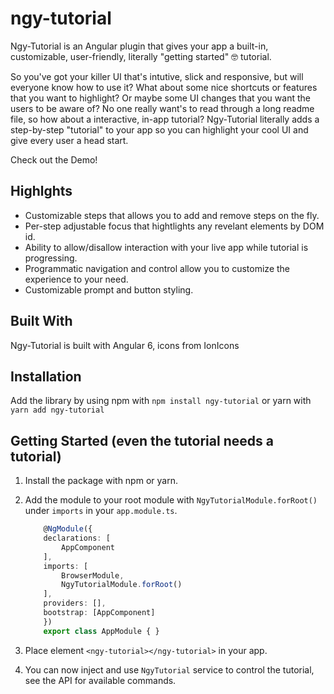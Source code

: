 # ngy-tutorial

Ngy-Tutorial is an Angular plugin that gives your app a built-in, customizable, user-friendly, literally "getting started" 🤓 tutorial.

So you've got your killer UI that's intutive, slick and responsive, but will everyone know how to use it? What about some nice shortcuts or features that you want to highlight? Or maybe some UI changes that you want the users to be aware of? No one really want's to read through a long readme file, so how about a interactive, in-app tutorial? Ngy-Tutorial literally adds a step-by-step "tutorial" to your app so you can highlight your cool UI and give every user a head start.

Check out the Demo!

## Highlghts

 - Customizable steps that allows you to add and remove steps on the fly.
 - Per-step adjustable focus that hightlights any revelant elements by DOM id.
 - Ability to allow/disallow interaction with your live app while tutorial is progressing.
 - Programmatic navigation and control allow you to customize the experience to your need.
 - Customizable prompt and button styling.

## Built With

Ngy-Tutorial is built with Angular 6, icons from IonIcons

## Installation

Add the library by using npm with `npm install ngy-tutorial` or yarn with `yarn add ngy-tutorial`

## Getting Started (even the tutorial needs a tutorial)

1. Install the package with npm or yarn.
2. Add the module to your root module with `NgyTutorialModule.forRoot()` under `imports` in your `app.module.ts`.

    ```typescript
        @NgModule({
        declarations: [
            AppComponent
        ],
        imports: [
            BrowserModule,
            NgyTutorialModule.forRoot()
        ],
        providers: [],
        bootstrap: [AppComponent]
        })
        export class AppModule { }
    ```

3. Place element `<ngy-tutorial></ngy-tutorial>` in your app.
4. You can now inject and use `NgyTutorial` service to control the tutorial, see the API for available commands.